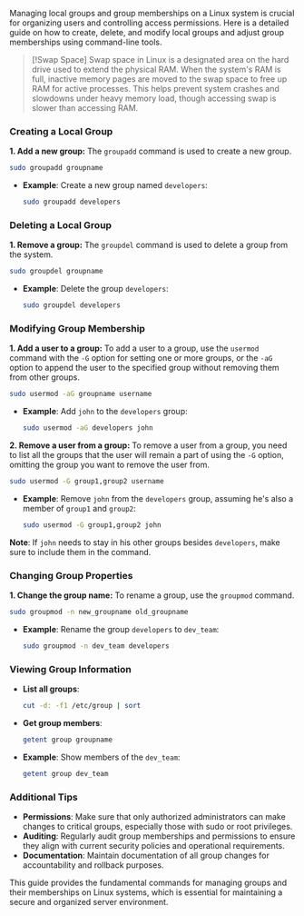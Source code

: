 Managing local groups and group memberships on a Linux system is crucial for organizing users and controlling access permissions. Here is a detailed guide on how to create, delete, and modify local groups and adjust group memberships using command-line tools.

>[!Swap Space]
>Swap space in Linux is a designated area on the hard drive used to extend the physical RAM. When the system's RAM is full, inactive memory pages are moved to the swap space to free up RAM for active processes. This helps prevent system crashes and slowdowns under heavy memory load, though accessing swap is slower than accessing RAM.
### Creating a Local Group

**1. Add a new group:**
The `groupadd` command is used to create a new group.

```bash
sudo groupadd groupname
```

- **Example**: Create a new group named `developers`:
  ```bash
  sudo groupadd developers
  ```

### Deleting a Local Group

**1. Remove a group:**
The `groupdel` command is used to delete a group from the system.

```bash
sudo groupdel groupname
```

- **Example**: Delete the group `developers`:
  ```bash
  sudo groupdel developers
  ```

### Modifying Group Membership

**1. Add a user to a group:**
To add a user to a group, use the `usermod` command with the `-G` option for setting one or more groups, or the `-aG` option to append the user to the specified group without removing them from other groups.

```bash
sudo usermod -aG groupname username
```

- **Example**: Add `john` to the `developers` group:
  ```bash
  sudo usermod -aG developers john
  ```

**2. Remove a user from a group:**
To remove a user from a group, you need to list all the groups that the user will remain a part of using the `-G` option, omitting the group you want to remove the user from.

```bash
sudo usermod -G group1,group2 username
```

- **Example**: Remove `john` from the `developers` group, assuming he's also a member of `group1` and `group2`:
  ```bash
  sudo usermod -G group1,group2 john
  ```

**Note**: If `john` needs to stay in his other groups besides `developers`, make sure to include them in the command.

### Changing Group Properties

**1. Change the group name:**
To rename a group, use the `groupmod` command.

```bash
sudo groupmod -n new_groupname old_groupname
```

- **Example**: Rename the group `developers` to `dev_team`:
  ```bash
  sudo groupmod -n dev_team developers
  ```

### Viewing Group Information

- **List all groups**:
  ```bash
  cut -d: -f1 /etc/group | sort
  ```

- **Get group members**:
  ```bash
  getent group groupname
  ```

- **Example**: Show members of the `dev_team`:
  ```bash
  getent group dev_team
  ```

### Additional Tips

- **Permissions**: Make sure that only authorized administrators can make changes to critical groups, especially those with sudo or root privileges.
- **Auditing**: Regularly audit group memberships and permissions to ensure they align with current security policies and operational requirements.
- **Documentation**: Maintain documentation of all group changes for accountability and rollback purposes.

This guide provides the fundamental commands for managing groups and their memberships on Linux systems, which is essential for maintaining a secure and organized server environment.
